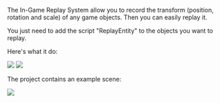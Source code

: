 The In-Game Replay System allow you to record the transform (position, rotation and scale) of any game objects. Then you can easily replay it.

You just need to add the script "ReplayEntity" to the objects you want to replay.

Here's what it do:

![](https://giant.gfycat.com/FilthyBrownBustard.gif)
![](https://thumbs.gfycat.com/DeliciousJampackedHogget-size_restricted.gif)


The project contains an example scene:

![](https://zippy.gfycat.com/PowerfulInnocentIrishwaterspaniel.gif)

